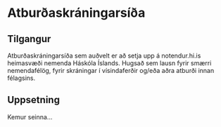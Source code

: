 Atburðaskráningarsíða
=====================

Tilgangur
---------
Atburðaskráningarsíða sem auðvelt er að setja upp á notendur.hi.is heimasvæði nemenda Háskóla Íslands.
Hugsað sem lausn fyrir smærri nemendafélög, fyrir skráningar í vísindaferðir og/eða aðra atburði innan félagsins.

Uppsetning
----------
Kemur seinna...
